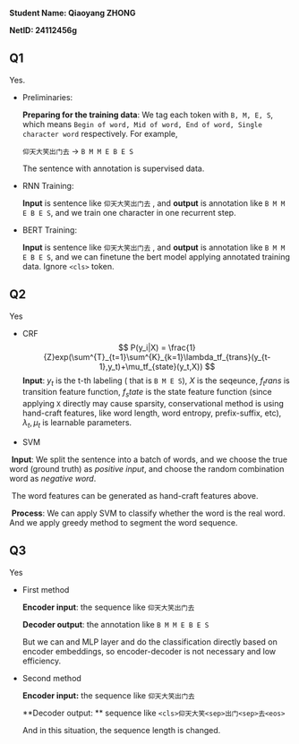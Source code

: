 **Student Name:     Qiaoyang ZHONG**

**NetID:    24112456g**

## Q1

Yes.

* Preliminaries: 

  **Preparing for the training data**:  We tag each token with `B, M, E, S`, which means `Begin of word, Mid of word, End of word, Single character word` respectively. For example,

  `仰天大笑出门去` -> `B M M E B E S`

  The sentence with annotation is supervised data.

* RNN Training:

  **Input** is sentence like `仰天大笑出门去` , and **output** is annotation like `B M M E B E S`, and we train one character in one recurrent step.

* BERT Training:

  **Input** is sentence like `仰天大笑出门去` , and **output** is annotation like `B M M E B E S`, and we can finetune the bert model applying annotated training data. Ignore `<cls>` token.

## Q2

Yes

* CRF
  $$
  P(y_i|X) = \frac{1}{Z}exp(\sum^{T}_{t=1}\sum^{K}_{k=1}\lambda_tf_{trans}(y_{t-1},y_t)+\mu_tf_{state}(y_t,X))
  $$
  **Input**: $y_t$ is the t-th labeling ( that is `B M E S`), $X$ is the seqeunce, $f_trans$ is transition feature function, $f_state$ is the state feature function (since applying `X` directly may cause sparsity, conservational method is using hand-craft features, like word length, word entropy, prefix-suffix, etc), $\lambda_t, \mu_t$ is learnable parameters.

* SVM

​	**Input**: We split the sentence into a batch of words, and we choose the true word (ground truth) as *positive input*, and choose the random combination word as *negative word*.

​		The word features can be generated as hand-craft features above.

​	**Process**: We can apply SVM to classify whether the word is the real word. And we apply greedy method to segment the word sequence.

## Q3

Yes

* First method

  **Encoder input**: the sequence like  `仰天大笑出门去` 

  **Decoder output**: the annotation like  `B M M E B E S`

  But we can and MLP layer and do the classification directly based on encoder embeddings, so encoder-decoder is not necessary and low efficiency.

* Second method

  **Encoder input:** the sequence like  `仰天大笑出门去` 

  **Decoder output: ** sequence like `<cls>仰天大笑<sep>出门<sep>去<eos>`

  And in this situation, the sequence length is changed.